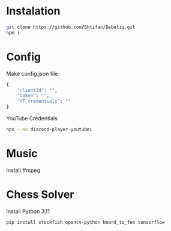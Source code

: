 # Instalation

```bash
git clone https://github.com/Shtifan/Debeliq.git
npm i
```

# Config

Make config.json file

```bash
{
    "clientId": "",
    "token": "",
    "YT_credentials": ""
}

```

YouTube Credentials

```bash
npx --no discord-player-youtubei
```

# Music

Install ffmpeg

# Chess Solver

Install Python 3.11

```bash
pip install stockfish opencv-python board_to_fen tensorflow
```

